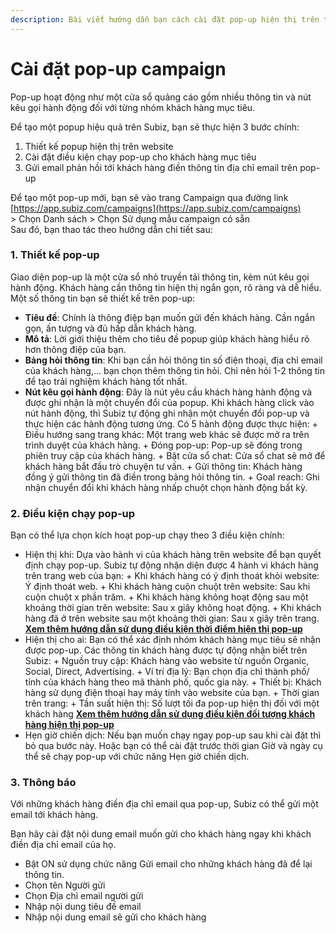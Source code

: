 ```yaml
---
description: Bài viết hướng dẫn bạn cách cài đặt pop-up hiện thị trên trang web của bạn.
---
```


# Cài đặt pop-up campaign

Pop-up hoạt động như một cửa sổ quảng cáo gồm nhiều thông tin và nút kêu gọi hành động đối với từng nhóm khách hàng mục tiêu.

Để tạo một popup hiệu quả trên Subiz, bạn sẽ thực hiện 3 bước chính:

1. Thiết kế popup hiện thị trên website
2. Cài đặt điều kiện chạy pop-up cho khách hàng mục tiêu
3. Gửi email phản hồi tới khách hàng điền thông tin địa chỉ email trên pop-up

Để tạo một pop-up mới, bạn sẽ vào trang Campaign qua đường link [https://app.subiz.com/campaigns](https://app.subiz.com/campaigns)  
&gt; Chọn Danh sách &gt; Chọn Sử dụng mẫu campaign có sẵn  
Sau đó, bạn thao tác theo hướng dẫn chi tiết sau:

### 1. Thiết kế pop-up 

Giao diện pop-up là một cửa sổ nhỏ truyền tải thông tin, kèm nút kêu gọi hành động. Khách hàng cần thông tin hiện thị ngắn gọn, rõ ràng và dễ hiểu.   
Một số thông tin bạn sẽ thiết kế trên pop-up:

* **Tiêu đề**: Chính là thông điệp bạn muốn gửi đến khách hàng. Cần ngắn gọn, ấn tượng và đủ hấp dẫn khách hàng.
* **Mô tả**: Lời giới thiệu thêm cho tiêu đề popup giúp khách hàng hiểu rõ hơn thông điệp của bạn.
* **Bảng hỏi thông tin**: Khi bạn cần hỏi thông tin số điện thoại, địa chỉ email của khách hàng,... bạn chọn thêm thông tin hỏi. Chỉ nên hỏi 1-2 thông tin để tạo trải nghiệm khách hàng tốt nhất.
* **Nút kêu gọi hành động**: Đây là nút yêu cầu khách hàng hành động và được ghi nhận là một chuyển đổi của popup. Khi khách hàng click vào nút hành động, thì Subiz tự động ghi nhận một chuyển đổi pop-up và thực hiện các hành động tương ứng. Có 5 hành động được thực hiện: + Điều hướng sang trang khác: Một trang web khác sẽ được mở ra trên trình duyệt của khách hàng. + Đóng pop-up: Pop-up sẽ đóng trong phiên truy cập của khách hàng. + Bật cửa sổ chat: Cửa sổ chat sẽ mở để khách hàng bắt đầu trò chuyện tư vấn. + Gửi thông tin: Khách hàng đồng ý gửi thông tin đã điền trong bảng hỏi thông tin. + Goal reach: Ghi nhận chuyển đổi khi khách hàng nhấp chuột chọn hành động bất kỳ.

### 2. Điều kiện chạy pop-up

Bạn có thể lựa chọn kích hoạt pop-up chạy theo 3 điều kiện chính:

* Hiện thị khi: Dựa vào hành vi của khách hàng trên website để bạn quyết định chạy pop-up. Subiz tự động nhận diện được 4 hành vi khách hàng trên trang web của bạn:  + Khi khách hàng có ý định thoát khỏi website: Ý định thoát web. + Khi khách hàng cuộn chuột trên website: Sau khi cuộn chuột x phần trăm. + Khi khách hàng không hoạt động sau một khoảng thời gian trên website: Sau x giây không hoạt động. + Khi khách hàng đã ở trên website sau một khoảng thời gian: Sau x giây trên trang. [**Xem thêm hướng dẫn sử dụng điều kiện thời điểm hiện thị pop-up** ](https://help.subiz.com/su-dung-subiz-nang-cao/pop-up-chuyen-doi-khach-hang/huong-dan-su-dung-dieu-kien-thoi-diem-chay-pop-up)
* Hiện thị cho ai: Bạn có thể xác định nhóm khách hàng mục tiêu sẽ nhận được pop-up. Các thông tin khách hàng được tự động nhận biết trên Subiz: + Nguồn truy cập: Khách hàng vào website từ nguồn Organic, Social, Direct, Advertising. + Ví trí địa lý: Bạn chọn địa chỉ thành phố/ tỉnh của khách hàng theo mã thành phố, quốc gia này. + Thiết bị: Khách hàng sử dụng điện thoại hay máy tính vào website của bạn. + Thời gian trên trang:  + Tần suất hiện thị: Số lượt tối đa pop-up hiện thị đối với một khách hàng [**Xem thêm hướng dẫn sử dụng điều kiện đối tượng khách hàng hiện thị pop-up**](https://help.subiz.com/su-dung-subiz-nang-cao/pop-up-chuyen-doi-khach-hang/huong-dan-su-dung-dieu-kien-doi-tuong-khach-hang-chay-pop-up) 
* Hẹn giờ chiến dịch: Nếu bạn muốn chạy ngay pop-up sau khi cài đặt thì bỏ qua bước này. Hoặc bạn có thể cài đặt trước thời gian Giờ và ngày cụ thể sẽ chạy pop-up với chức năng Hẹn giờ chiến dịch.

### 3. Thông báo

Với những khách hàng điền địa chỉ email qua pop-up, Subiz có thể gửi một email tới khách hàng.

Bạn hãy cài đặt nội dung email muốn gửi cho khách hàng ngay khi khách điền địa chỉ email của họ.

* Bật ON sử dụng chức năng Gửi email cho những khách hàng đã để lại thông tin.
* Chọn tên Người gửi
* Chọn Địa chỉ email người gửi
* Nhập nội dung tiêu đề email
* Nhập nội dung email sẽ gửi cho khách hàng







